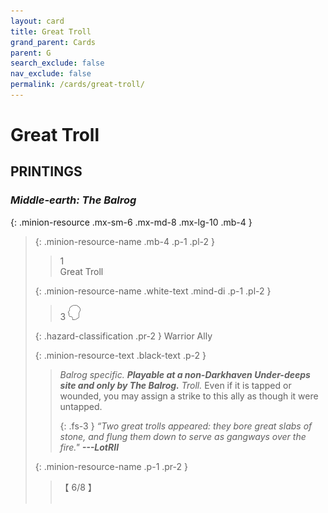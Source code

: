 ```yaml
---
layout: card
title: Great Troll
grand_parent: Cards
parent: G
search_exclude: false
nav_exclude: false
permalink: /cards/great-troll/
---
```


# Great Troll


## PRINTINGS


### _Middle-earth: The Balrog_

{: .minion-resource .mx-sm-6 .mx-md-8 .mx-lg-10 .mb-4 }
> {: .minion-resource-name .mb-4 .p-1 .pl-2 }
> > <div class="hazard-mp">1</div>
> > <div class="card-name">Great Troll</div>
>
> {: .minion-resource-name .white-text .mind-di .p-1 .pl-2 }
> > 3 ![](/assets/images/mind.svg)
>
> {: .hazard-classification .pr-2 }
> Warrior Ally
>
> {: .minion-resource-text .black-text .p-2 }
> > _Balrog specific._ ***Playable at a non-Darkhaven Under-deeps site and only by The Balrog.*** _Troll._ Even if it is tapped or wounded, you may assign a strike to this ally as though it were untapped. 
> > 
> > {: .fs-3 } 
> > _“Two great trolls appeared: they bore great slabs of stone, and flung them down to serve as gangways over the fire."_ ***---&#65279;LotRII*** 
> 
> {: .minion-resource-name .p-1 .pr-2 }
> > <div class="card-shield">【 6/8 】</div>
> > <div class="card-corruption-white">&nbsp;</div>
